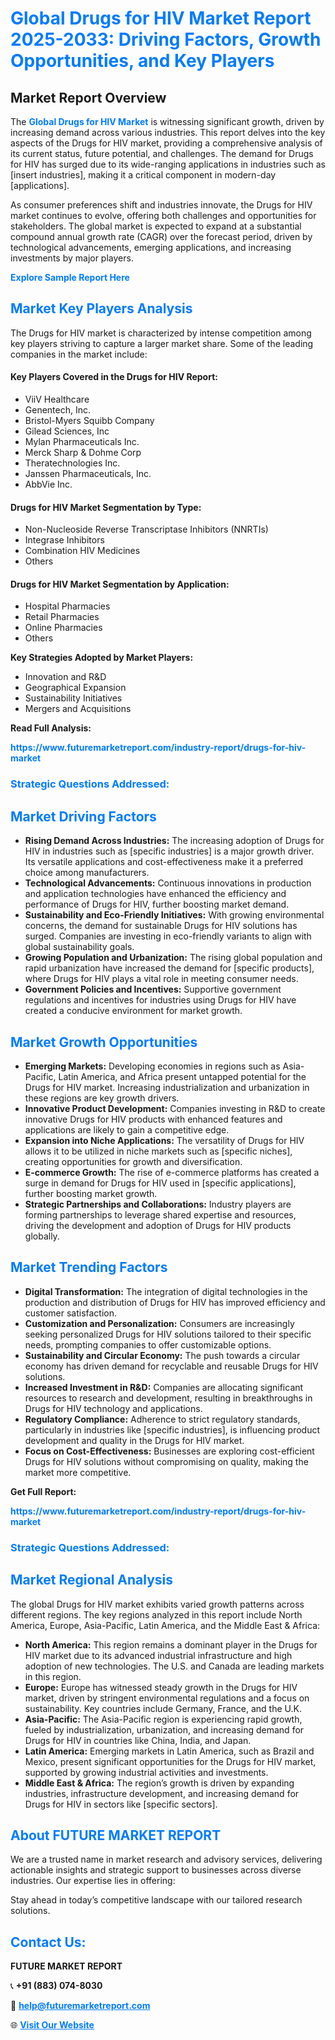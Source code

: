 <h1 style="color: #007BFF;">Global Drugs for HIV Market Report 2025-2033: Driving Factors, Growth Opportunities, and Key Players</h1>

<section id="overview">
<h2>Market Report Overview</h2>
<p>The <a href="https://www.futuremarketreport.com/industry-report/drugs-for-hiv-market" style="color: #007BFF; text-decoration: none;"><strong>Global Drugs for HIV Market</strong></a> is witnessing significant growth, driven by increasing demand across various industries. This report delves into the key aspects of the Drugs for HIV market, providing a comprehensive analysis of its current status, future potential, and challenges. The demand for Drugs for HIV has surged due to its wide-ranging applications in industries such as [insert industries], making it a critical component in modern-day [applications].</p>
<p>As consumer preferences shift and industries innovate, the Drugs for HIV market continues to evolve, offering both challenges and opportunities for stakeholders. The global market is expected to expand at a substantial compound annual growth rate (CAGR) over the forecast period, driven by technological advancements, emerging applications, and increasing investments by major players.</p>
</section>

<section id="overview">
<p><a href="https://www.futuremarketreport.com/request-sample/reportId=78217" style="color: #007BFF; text-decoration: none;"><strong>Explore Sample Report Here</strong></a></p>
</section>

<section id="key-players">
<h2 style="color: #007BFF;">Market Key Players Analysis</h2>
<p>The Drugs for HIV market is characterized by intense competition among key players striving to capture a larger market share. Some of the leading companies in the market include:</p>
<h4>Key Players Covered in the Drugs for HIV Report:</h4>
<ul><li>ViiV Healthcare</li><li>Genentech, Inc.</li><li>Bristol-Myers Squibb Company</li><li>Gilead Sciences, Inc</li><li>Mylan Pharmaceuticals Inc.</li><li>Merck Sharp &amp; Dohme Corp</li><li>Theratechnologies Inc.</li><li>Janssen Pharmaceuticals, Inc.</li><li>AbbVie Inc.</li></ul>
<h4>Drugs for HIV Market Segmentation by Type:</h4>
<ul><li>Non-Nucleoside Reverse Transcriptase Inhibitors (NNRTIs)</li><li>Integrase Inhibitors</li><li>Combination HIV Medicines</li><li>Others</li></ul>

<h4>Drugs for HIV Market Segmentation by Application:</h4>
<ul><li>Hospital Pharmacies</li><li>Retail Pharmacies</li><li>Online Pharmacies</li><li>Others</li></ul>
<p><strong>Key Strategies Adopted by Market Players:</strong></p>
<ul>
<li>Innovation and R&D</li>
<li>Geographical Expansion</li>
<li>Sustainability Initiatives</li>
<li>Mergers and Acquisitions</li>
</ul>
</section>

<section>
<p><strong>Read Full Analysis: </strong></p><a href="https://www.futuremarketreport.com/industry-report/drugs-for-hiv-market" style="color: #007BFF; text-decoration: none;"><strong>https://www.futuremarketreport.com/industry-report/drugs-for-hiv-market</strong></a>
<h3 style="color: #007BFF;">Strategic Questions Addressed:</h3>
</section>

<section id="driving-factors">
<h2 style="color: #007BFF;">Market Driving Factors</h2>
<ul>
<li><strong>Rising Demand Across Industries:</strong> The increasing adoption of Drugs for HIV in industries such as [specific industries] is a major growth driver. Its versatile applications and cost-effectiveness make it a preferred choice among manufacturers.</li>
<li><strong>Technological Advancements:</strong> Continuous innovations in production and application technologies have enhanced the efficiency and performance of Drugs for HIV, further boosting market demand.</li>
<li><strong>Sustainability and Eco-Friendly Initiatives:</strong> With growing environmental concerns, the demand for sustainable Drugs for HIV solutions has surged. Companies are investing in eco-friendly variants to align with global sustainability goals.</li>
<li><strong>Growing Population and Urbanization:</strong> The rising global population and rapid urbanization have increased the demand for [specific products], where Drugs for HIV plays a vital role in meeting consumer needs.</li>
<li><strong>Government Policies and Incentives:</strong> Supportive government regulations and incentives for industries using Drugs for HIV have created a conducive environment for market growth.</li>
</ul>
</section>

<section id="growth-opportunities">
<h2 style="color: #007BFF;">Market Growth Opportunities</h2>
<ul>
<li><strong>Emerging Markets:</strong> Developing economies in regions such as Asia-Pacific, Latin America, and Africa present untapped potential for the Drugs for HIV market. Increasing industrialization and urbanization in these regions are key growth drivers.</li>
<li><strong>Innovative Product Development:</strong> Companies investing in R&D to create innovative Drugs for HIV products with enhanced features and applications are likely to gain a competitive edge.</li>
<li><strong>Expansion into Niche Applications:</strong> The versatility of Drugs for HIV allows it to be utilized in niche markets such as [specific niches], creating opportunities for growth and diversification.</li>
<li><strong>E-commerce Growth:</strong> The rise of e-commerce platforms has created a surge in demand for Drugs for HIV used in [specific applications], further boosting market growth.</li>
<li><strong>Strategic Partnerships and Collaborations:</strong> Industry players are forming partnerships to leverage shared expertise and resources, driving the development and adoption of Drugs for HIV products globally.</li>
</ul>
</section>

<section id="trending-factors">
<h2 style="color: #007BFF;">Market Trending Factors</h2>
<ul>
<li><strong>Digital Transformation:</strong> The integration of digital technologies in the production and distribution of Drugs for HIV has improved efficiency and customer satisfaction.</li>
<li><strong>Customization and Personalization:</strong> Consumers are increasingly seeking personalized Drugs for HIV solutions tailored to their specific needs, prompting companies to offer customizable options.</li>
<li><strong>Sustainability and Circular Economy:</strong> The push towards a circular economy has driven demand for recyclable and reusable Drugs for HIV solutions.</li>
<li><strong>Increased Investment in R&D:</strong> Companies are allocating significant resources to research and development, resulting in breakthroughs in Drugs for HIV technology and applications.</li>
<li><strong>Regulatory Compliance:</strong> Adherence to strict regulatory standards, particularly in industries like [specific industries], is influencing product development and quality in the Drugs for HIV market.</li>
<li><strong>Focus on Cost-Effectiveness:</strong> Businesses are exploring cost-efficient Drugs for HIV solutions without compromising on quality, making the market more competitive.</li>
</ul>
</section>

<section>
<p><strong>Get Full Report: </strong></p><a href="https://www.futuremarketreport.com/industry-report/drugs-for-hiv-market" style="color: #007BFF; text-decoration: none;"><strong>https://www.futuremarketreport.com/industry-report/drugs-for-hiv-market</strong></a>
<h3 style="color: #007BFF;">Strategic Questions Addressed:</h3>
</section>


<section id="regional-analysis">
<h2 style="color: #007BFF;">Market Regional Analysis</h2>
<p>The global Drugs for HIV market exhibits varied growth patterns across different regions. The key regions analyzed in this report include North America, Europe, Asia-Pacific, Latin America, and the Middle East & Africa:</p>
<ul>
<li><strong>North America:</strong> This region remains a dominant player in the Drugs for HIV market due to its advanced industrial infrastructure and high adoption of new technologies. The U.S. and Canada are leading markets in this region.</li>
<li><strong>Europe:</strong> Europe has witnessed steady growth in the Drugs for HIV market, driven by stringent environmental regulations and a focus on sustainability. Key countries include Germany, France, and the U.K.</li>
<li><strong>Asia-Pacific:</strong> The Asia-Pacific region is experiencing rapid growth, fueled by industrialization, urbanization, and increasing demand for Drugs for HIV in countries like China, India, and Japan.</li>
<li><strong>Latin America:</strong> Emerging markets in Latin America, such as Brazil and Mexico, present significant opportunities for the Drugs for HIV market, supported by growing industrial activities and investments.</li>
<li><strong>Middle East & Africa:</strong> The region’s growth is driven by expanding industries, infrastructure development, and increasing demand for Drugs for HIV in sectors like [specific sectors].</li>
</ul>
</section>

<footer>
<h2 style="color: #007BFF;">About FUTURE MARKET REPORT</h2>
<p>We are a trusted name in market research and advisory services, delivering actionable insights and strategic support to businesses across diverse industries. Our expertise lies in offering:</p>

<p>Stay ahead in today’s competitive landscape with our tailored research solutions.</p>

<h2 style="color: #007BFF;">Contact Us:</h2>
<p><strong>FUTURE MARKET REPORT</strong></p>
<p>📞 <strong>+91 (883) 074-8030</strong></p>
<p>📧 <strong><a href="mailto:help@futuremarketreport.com" style="color: #007BFF;">help@futuremarketreport.com</a></strong></p>
<p>🌐 <strong><a href="https://www.futuremarketreport.com/" style="color: #007BFF;">Visit Our Website</a></strong></p>
</footer>